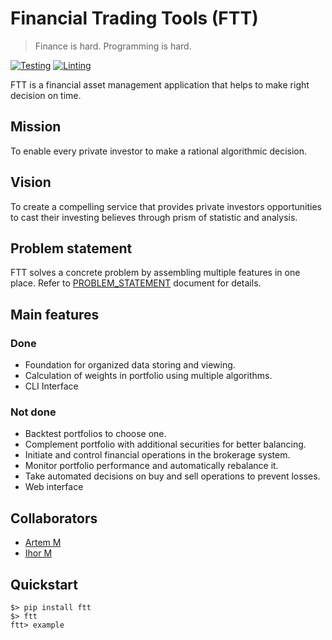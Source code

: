 # Financial Trading Tools (FTT)

> Finance is hard. Programming is hard.

[![Testing](https://github.com/ftt-project/ftt/actions/workflows/testing.yml/badge.svg)](https://github.com/ftt-project/ftt/actions/workflows/testing.yml)
[![Linting](https://github.com/ftt-project/ftt/actions/workflows/linting.yml/badge.svg)](https://github.com/ftt-project/ftt/actions/workflows/linting.yml)

FTT is a financial asset management application that helps to make right decision on time.

## Mission

To enable every private investor to make a rational algorithmic decision.

## Vision

To create a compelling service that provides private investors opportunities to cast their investing believes through prism of statistic and analysis.

## Problem statement

FTT solves a concrete problem by assembling multiple features in one place. Refer to [PROBLEM_STATEMENT](PROBLEM_STATEMENT.md) document for details.

## Main features

### Done

* Foundation for organized data storing and viewing.
* Calculation of weights in portfolio using multiple algorithms.
* CLI Interface

### Not done

* Backtest portfolios to choose one.
* Complement portfolio with additional securities for better balancing.
* Initiate and control financial operations in the brokerage system.
* Monitor portfolio performance and automatically rebalance it.
* Take automated decisions on buy and sell operations to prevent losses.
* Web interface


## Collaborators
- [Artem M](https://github.com/ignar)
- [Ihor M](https://github.com/IhorMok)


## Quickstart

```
$> pip install ftt
$> ftt
ftt> example
```
